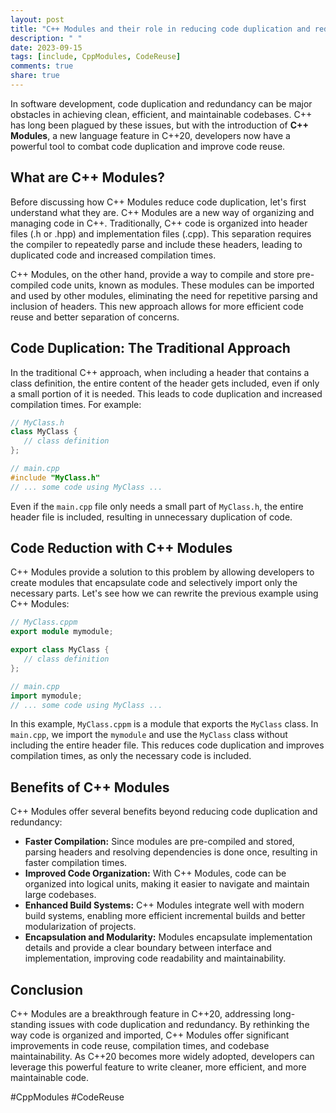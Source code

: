 ```yaml
---
layout: post
title: "C++ Modules and their role in reducing code duplication and redundancy"
description: " "
date: 2023-09-15
tags: [include, CppModules, CodeReuse]
comments: true
share: true
---
```


In software development, code duplication and redundancy can be major obstacles in achieving clean, efficient, and maintainable codebases. C++ has long been plagued by these issues, but with the introduction of **C++ Modules**, a new language feature in C++20, developers now have a powerful tool to combat code duplication and improve code reuse.

## What are C++ Modules?

Before discussing how C++ Modules reduce code duplication, let's first understand what they are. C++ Modules are a new way of organizing and managing code in C++. Traditionally, C++ code is organized into header files (.h or .hpp) and implementation files (.cpp). This separation requires the compiler to repeatedly parse and include these headers, leading to duplicated code and increased compilation times.

C++ Modules, on the other hand, provide a way to compile and store pre-compiled code units, known as modules. These modules can be imported and used by other modules, eliminating the need for repetitive parsing and inclusion of headers. This new approach allows for more efficient code reuse and better separation of concerns.

## Code Duplication: The Traditional Approach

In the traditional C++ approach, when including a header that contains a class definition, the entire content of the header gets included, even if only a small portion of it is needed. This leads to code duplication and increased compilation times. For example:

```cpp
// MyClass.h
class MyClass {
   // class definition
};

// main.cpp
#include "MyClass.h"
// ... some code using MyClass ...
```

Even if the `main.cpp` file only needs a small part of `MyClass.h`, the entire header file is included, resulting in unnecessary duplication of code.

## Code Reduction with C++ Modules

C++ Modules provide a solution to this problem by allowing developers to create modules that encapsulate code and selectively import only the necessary parts. Let's see how we can rewrite the previous example using C++ Modules:

```cpp
// MyClass.cppm
export module mymodule;

export class MyClass {
   // class definition
};

// main.cpp
import mymodule;
// ... some code using MyClass ...
```

In this example, `MyClass.cppm` is a module that exports the `MyClass` class. In `main.cpp`, we import the `mymodule` and use the `MyClass` class without including the entire header file. This reduces code duplication and improves compilation times, as only the necessary code is included.

## Benefits of C++ Modules

C++ Modules offer several benefits beyond reducing code duplication and redundancy:

- **Faster Compilation:** Since modules are pre-compiled and stored, parsing headers and resolving dependencies is done once, resulting in faster compilation times.
- **Improved Code Organization:** With C++ Modules, code can be organized into logical units, making it easier to navigate and maintain large codebases.
- **Enhanced Build Systems:** C++ Modules integrate well with modern build systems, enabling more efficient incremental builds and better modularization of projects.
- **Encapsulation and Modularity:** Modules encapsulate implementation details and provide a clear boundary between interface and implementation, improving code readability and maintainability.

## Conclusion

C++ Modules are a breakthrough feature in C++20, addressing long-standing issues with code duplication and redundancy. By rethinking the way code is organized and imported, C++ Modules offer significant improvements in code reuse, compilation times, and codebase maintainability. As C++20 becomes more widely adopted, developers can leverage this powerful feature to write cleaner, more efficient, and more maintainable code. 

#CppModules #CodeReuse